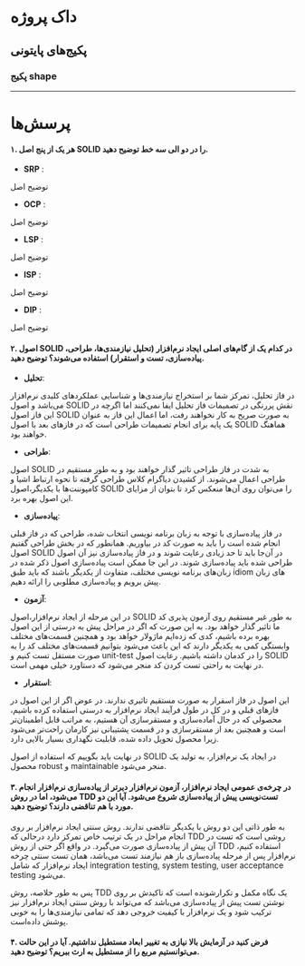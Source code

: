 
# داک پروژه 


## پکیج‌های پایتونی 

### پکیج shape 


---

#           پرسش‌ها  
#### ۱. هر یک از پنج اصل SOLID را در دو الی سه خط توضیح دهید. 

- **SRP** : 

توضیح اصل

- **OCP** : 

توضیح اصل

- **LSP** :

توضیح اصل

- **ISP** :

توضیح اصل

- **DIP** :

توضیح اصل



#### ۲. اصول SOLID در کدام یک از گام‌های اصلی ایجاد نرم‌افزار (تحلیل نیازمندی‌ها، طراحی، پیاده‌سازی، تست و استقرار) استفاده می‌شوند؟ توضیح دهید.

- **تحلیل**:

 در فاز تحلیل، تمرکز شما بر استخراج نیازمندی‌ها و شناسایی عملکردهای کلیدی نرم‌افزار می‌باشد و اصول SOLID نقش پررنگی در تصمیمات فاز تحلیل ایفا نمی‌کنند اما اگرچه در این فاز اصول SOLID به صورت صریح به کار نخواهند رفت، اما اعمال این فاز به عنوان یک پایه برای انجام تصمیمات طراحی است که در فاز‌های بعد با اصول SOLID هماهنگ خواهند بود.

- **طراحی**:

اصول SOLID به شدت در فاز طراحی تاثیر گذار خواهند بود و به طور مستقیم در طراحی اعمال می‌شوند. از کشیدن دیاگرام کلاس طراحی گرفته تا نحوه ارتباط اشیا و کامپوننت‌ها با یکدیگر،‌اصول SOLID را می‌توان روی آن‌ها منعکس کرد تا بتوان از مزایای این اصول بهره برد.

- **پیاده‌سازی**:

در فاز پیاده‌سازی با توجه به زبان برنامه نویسی انتخاب شده، طراحی که در فاز قبلی انجام شده است را باید به صورت کد در بیاوریم. همانطور که در بخش طراحی گفتیم اصول SOLID در‌ آن‌جا باید تا حد زیادی رعایت شوند و در فاز پیاده‌سازی نیز آن اصول طراحی شده باید پیاده‌سازی شوند. در این جا ممکن است پیاده‌سازی اصول ذکر شده در زبان‌‌های برنامه نویسی مختلف، متفاوت از یکدیگر باشند که باید طبق idiom های زبان پیش برویم و پیاده‌سازی مطلوبی را ارائه دهیم.
- **آزمون**:

در این مرحله از ایجاد نرم‌افزار،‌اصول SOLID به طور غیر مستقیم روی آزمون پذیری کد ما تاثیر گذار خواهد بود. به این صورت که اگر در مراحل پیش به درستی از این اصول بهره برده باشیم، کدی که زده‌ایم ماژولار خواهد بود و همچنین قسمت‌های مختلف وابستگی کمی به یکدیگر دارند که این باعث می‌شود بتوانیم قسمت‌های مختلف کد را به صورت مستقل تست کنیم و unit-test را در کدمان داشته باشیم. رعایت اصول SOLID در نهایت به راحتی تست کردن کد منجر می‌شود که دستاورد خیلی مهمی است.

- **استقرار**:

این اصول در فاز اسقرار به صورت مستقیم تاثیری ندارند. در عوض اگر از این اصول در فاز‌های قبلی و در کل در طول فرآیند ایجاد نرم‌افزار به درستی استفاده کرده باشیم، محصولی که در حال آماده‌سازی و مستقرسازی آن هستیم، به مراتب قابل اطمینان‌تر است و همچنین بعد از مستقرسازی و در قسمت پشتیبانی نیز کارمان راحت‌تر می‌شود زیرا محصول تحویل داده شده، قابلیت نگهداری بسیار بالایی دارد.

در نهایت باید بگوییم که استفاده از اصول SOLID در ایجاد یک نرم‌افزار، به تولید یک محصول robust و maintainable منجر می‌شود.
####    ۳. در چرخه‌ی عمومی ایجاد نرم‌افزار، آزمون نرم‌افزار دیرتر از پیاده‌سازی نرم‌افزار انجام می‌شود، اما در روش TDD تست‌نویسی پیش از پیاده‌سازی شروع می‌شود. آیا این دو مورد با هم تناقضی دارند؟ توضیح دهید.

به طور ذاتی این دو روش با یکدیگر نتاقضی ندارند.
روش سنتی ایجاد نرم‌افزار بر روی انجام مراحل در یک ترتیب خاص تمرکز دارد درحالی که TDD روشی است که تست در آن پیش از پیاده‌سازی صورت می‌گیرد. در واقع اگر حتی از روش TDD استفاده کنیم، نرم‌افزار پس از مرحله پیاده‌سازی باز هم نیازمند تست می‌باشد، همان تست سنتی چرخه ایجاد نرم‌افزار که شامل 
integration testing, system testing, user acceptance testing
می‌شود.

پس به طور خلاصه، روش TDD یک نگاه مکمل و تکرارشونده است که تاکیدش بر روی نوشتن تست پیش از پیاده‌سازی می‌باشد که می‌تواند با روش سنتی ایجاد نرم‌افزار نیز ترکیب شود و یک نرم‌افزار با کیفیت خروجی دهد که تمامی نیازمندی‌ها را به خوبی پوشش داده‌است.

#### ۴. فرض کنید در آزمایش بالا نیازی به تغییر ابعاد مستطیل نداشتیم. آیا در این حالت می‌توانستیم مربع را از مستطیل به ارث ببریم؟ توضیح دهید.

